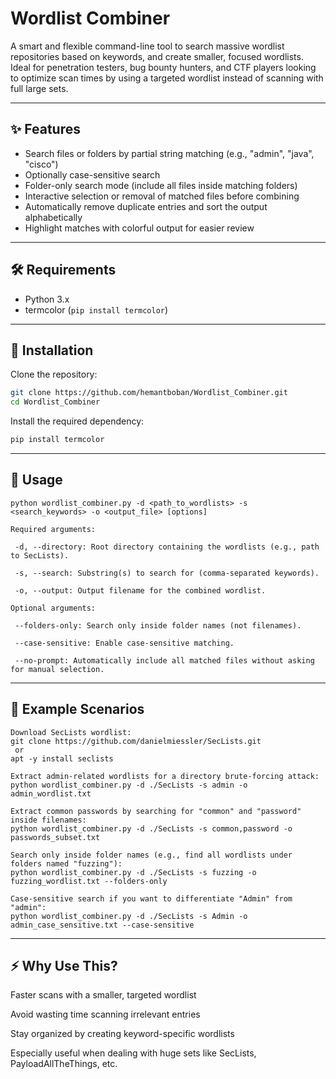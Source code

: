 # Wordlist Combiner

A smart and flexible command-line tool to search massive wordlist repositories based on keywords, and create smaller, focused wordlists.  
Ideal for penetration testers, bug bounty hunters, and CTF players looking to optimize scan times by using a targeted wordlist instead of scanning with full large sets.

---

## ✨ Features

- Search files or folders by partial string matching (e.g., "admin", "java", "cisco")
- Optionally case-sensitive search
- Folder-only search mode (include all files inside matching folders)
- Interactive selection or removal of matched files before combining
- Automatically remove duplicate entries and sort the output alphabetically
- Highlight matches with colorful output for easier review

---

## 🛠️ Requirements

- Python 3.x
- termcolor (`pip install termcolor`)

---

## 🚀 Installation

Clone the repository:

```bash
git clone https://github.com/hemantboban/Wordlist_Combiner.git
cd Wordlist_Combiner
```
Install the required dependency:
```bash
pip install termcolor
```
---

## 📖 Usage
```
python wordlist_combiner.py -d <path_to_wordlists> -s <search_keywords> -o <output_file> [options]

Required arguments:

 -d, --directory: Root directory containing the wordlists (e.g., path to SecLists).

 -s, --search: Substring(s) to search for (comma-separated keywords).

 -o, --output: Output filename for the combined wordlist.

Optional arguments:

 --folders-only: Search only inside folder names (not filenames).

 --case-sensitive: Enable case-sensitive matching.

 --no-prompt: Automatically include all matched files without asking for manual selection.
```
---

## 🎯 Example Scenarios
```
Download SecLists wordlist:
git clone https://github.com/danielmiessler/SecLists.git
 or
apt -y install seclists

Extract admin-related wordlists for a directory brute-forcing attack:
python wordlist_combiner.py -d ./SecLists -s admin -o admin_wordlist.txt

Extract common passwords by searching for "common" and "password" inside filenames:
python wordlist_combiner.py -d ./SecLists -s common,password -o passwords_subset.txt

Search only inside folder names (e.g., find all wordlists under folders named "fuzzing"):
python wordlist_combiner.py -d ./SecLists -s fuzzing -o fuzzing_wordlist.txt --folders-only

Case-sensitive search if you want to differentiate "Admin" from "admin":
python wordlist_combiner.py -d ./SecLists -s Admin -o admin_case_sensitive.txt --case-sensitive
```
---

## ⚡ Why Use This?

Faster scans with a smaller, targeted wordlist

Avoid wasting time scanning irrelevant entries

Stay organized by creating keyword-specific wordlists

Especially useful when dealing with huge sets like SecLists, PayloadAllTheThings, etc.
